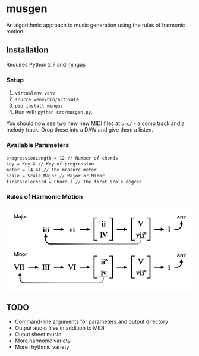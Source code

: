 # musgen
An algorithmic approach to music generation using the rules of harmonic motion

## Installation

Requires Python 2.7 and [mingus](https://github.com/bspaans/python-mingus/)

### Setup
1) `virtualenv venv`
2) `source venv/bin/activate`
3) `pip install mingus`
4) Run with `python src/musgen.py`. 

You should now see two new new MIDI files at `src/` - a comp track and a melody track. Drop these into a DAW and give them a listen.

### Available Parameters

```
progressionLength = 12 // Number of chords
key = Key.G // Key of progression
meter = (4,4) // The measure meter
scale = Scale.Major // Major or Minor
firstScalechord = Chord.I // The first scale degree
```

### Rules of Harmonic Motion

![Rules](rules_of_motion.png)

## TODO
* Command-line arguments for parameters and output directory
* Output audio files in addition to MIDI
* Ouput sheet music
* More harmonic variety
* More rhythmic variety
